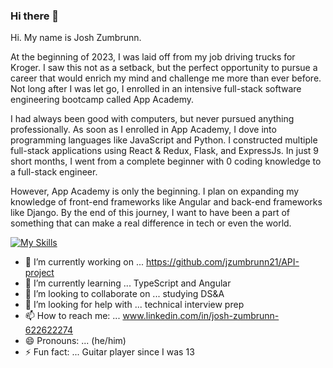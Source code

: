 ### Hi there 👋 
Hi. My name is Josh Zumbrunn. 

At the beginning of 2023, I was laid off from my job driving trucks for Kroger. I saw this not as a setback, but the perfect opportunity to pursue a career that would enrich my mind and challenge me more than ever before. Not long after I was let go, I enrolled in an intensive full-stack software engineering bootcamp called App Academy. 

I had always been good with computers, but never pursued anything professionally. As soon as I enrolled in App Academy, I dove into programming languages like JavaScript and Python. I constructed multiple full-stack applications using React & Redux, Flask, and ExpressJs. In just 9 short months, I went from a complete beginner with 0 coding knowledge to a full-stack engineer. 

However, App Academy is only the beginning. I plan on expanding my knowledge of front-end frameworks like Angular and back-end frameworks like Django.
By the end of this journey, I want to have been a part of something that can make a real difference in tech or even the world.


[![My Skills](https://skillicons.dev/icons?i=js,html,css,aws,flask,react,sqlite,sequelize,git)](https://skillicons.dev)


- 🔭 I’m currently working on ... https://github.com/jzumbrunn21/API-project 
- 🌱 I’m currently learning ... TypeScript and Angular
- 👯 I’m looking to collaborate on ... studying DS&A
- 🤔 I’m looking for help with ... technical interview prep
- 📫 How to reach me: ... www.linkedin.com/in/josh-zumbrunn-622622274
- 😄 Pronouns: ... (he/him)
- ⚡ Fun fact: ...  Guitar player since I was 13

